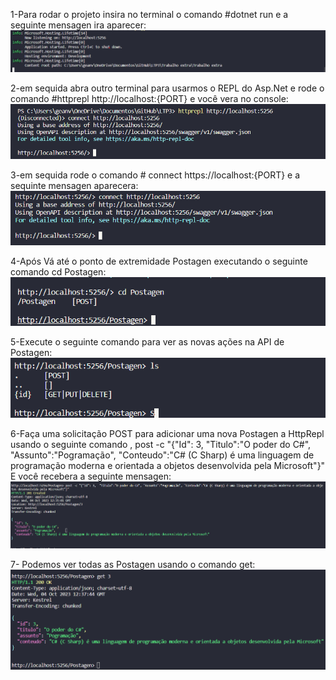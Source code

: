 1-Para rodar o projeto insira no terminal o comando #dotnet run e a seguinte mensagen ira aparecer:
![Alt text](image.png)

2-em sequida abra outro terminal para usarmos o REPL do Asp.Net e rode o comando #httprepl http://localhost:{PORT} e você vera no console:
![Alt text](image-1.png)

3-em sequida rode o comando # connect https://localhost:{PORT} e a sequinte mensagen aparecera:
![Alt text](image-2.png)

4-Após Vá até o ponto de extremidade Postagen executando o seguinte comando cd Postagen:
![Alt text](image-3.png)

5-Execute o seguinte comando para ver as novas ações na API de Postagen:
![Alt text](image-4.png)

6-Faça uma solicitação POST para adicionar uma nova Postagen a HttpRepl usando o seguinte comando , 
post -c "{"Id": 3,  "Titulo":"O poder do C#", "Assunto":"Pogramação", "Conteudo":"C# (C Sharp) é uma linguagem de programação moderna e orientada a objetos desenvolvida pela Microsoft"}" 
E você recebera a seguinte mensagen:
![Alt text](image-5.png)

7- Podemos ver todas as Postagen usando o comando get:
![Alt text](image-6.png)
